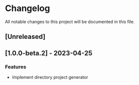# Changelog

All notable changes to this project will be documented in this file.

## [Unreleased]
## [1.0.0-beta.2] - 2023-04-25

### Features

- Implement directory project generator

<!-- generated by git-cliff -->
